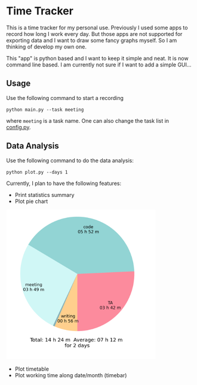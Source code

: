 # Time Tracker 
This is a time tracker for my personal use. Previously I used some apps to record how long I work every day. But those apps are not supported for exporting data and I want to draw some fancy graphs myself. So I am thinking of develop my own one.

This "app" is python based and I want to keep it simple and neat. It is now command line based. I am currently not sure if I want to add a simple GUI...

## Usage

Use the following command to start a recording
```[Python]
python main.py --task meeting
```
where `meeting` is a task name. One can also change the task list in [config.py](config.py).


## Data Analysis 

Use the following command to do the data analysis:
```[Python]
python plot.py --days 1
```
Currently, I plan to have the following features:
- Print statistics summary
- Plot pie chart

<img src="figs/pie.png" width="400">

- Plot timetable
- Plot working time along date/month (timebar)



